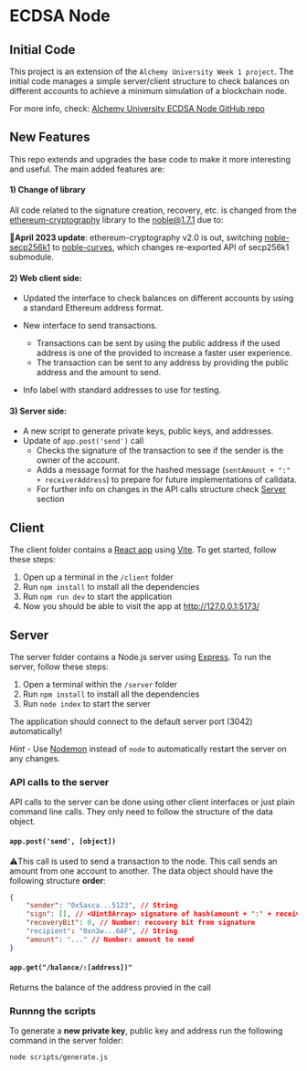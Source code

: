# ECDSA Node

## Initial Code

This project is an extension of the `Alchemy University Week 1 project`. The initial code manages a simple server/client structure to check balances on different accounts to achieve a minimum simulation of a blockchain node.

For more info, check: [Alchemy University ECDSA Node GitHub repo](https://github.com/alchemyplatform/ecdsa-node)

## New Features

This repo extends and upgrades the base code to make it more interesting and useful. The main added features are:

#### 1) Change of library

All code related to the signature creation, recovery, etc. is changed from the [ethereum-cryptography](https://github.com/ethereum/js-ethereum-cryptography) library to the [noble@1.7.1](https://github.com/paulmillr/noble-secp256k1/tree/1.7.1) due to:

🔄**April 2023 update**: ethereum-cryptography v2.0 is out, switching [noble-secp256k1](https://github.com/paulmillr/noble-secp256k1) to [noble-curves](https://github.com/paulmillr/noble-curves), which changes re-exported API of secp256k1 submodule.

#### 2) Web client side:

-   Updated the interface to check balances on different accounts by using a standard Ethereum address format.

-   New interface to send transactions.

    -   Transactions can be sent by using the public address if the used address is one of the provided to increase a faster user experience.
    -   The transaction can be sent to any address by providing the public address and the amount to send.

-   Info label with standard addresses to use for testing.

#### 3) Server side:

-   A new script to generate private keys, public keys, and addresses.
-   Update of `app.post('send')` call
    -   Checks the signature of the transaction to see if the sender is the owner of the account.
    -   Adds a message format for the hashed message (`sentAmount + ":" + receiverAddress`) to prepare for future implementations of calldata.
    -   For further info on changes in the API calls structure check [Server](#Server) section

## Client

The client folder contains a [React app](https://reactjs.org/) using [Vite](https://vitejs.dev/). To get started, follow these steps:

1. Open up a terminal in the `/client` folder
2. Run `npm install` to install all the dependencies
3. Run `npm run dev` to start the application
4. Now you should be able to visit the app at http://127.0.0.1:5173/

## Server

The server folder contains a Node.js server using [Express](https://expressjs.com/). To run the server, follow these steps:

1. Open a terminal within the `/server` folder
2. Run `npm install` to install all the dependencies
3. Run `node index` to start the server

The application should connect to the default server port (3042) automatically!

_Hint_ - Use [Nodemon](https://www.npmjs.com/package/nodemon) instead of `node` to automatically restart the server on any changes.

### API calls to the server

API calls to the server can be done using other client interfaces or just plain command line calls. They only need to follow the structure of the data object.

#### `app.post('send', [object])`

⚠️This call is used to send a transaction to the node. This call sends an amount from one account to another. The data object should have the following structure **order**:

```json
{
    "sender": "0x5asca...5123", // String
    "sign": [], // <Uint8Array> signature of hash(amount + ":" + receiver)
    "recoveryBit": 0, // Number: recovery bit from signature
    "recipient": "0xn3w...6AF", // String
    "amount": "..." // Number: amount to send
}
```

#### `app.get("/balance/:[address])"`

Returns the balance of the address provied in the call

### Runnng the scripts

To generate a **new private key**, public key and address run the following command in the server folder:

    node scripts/generate.js
